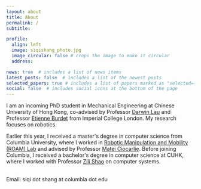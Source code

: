 ```yaml
---
layout: about
title: About
permalink: /
subtitle:

profile:
  align: left
  image: siqishang_photo.jpg
  image_circular: false # crops the image to make it circular
  address: 

news: true  # includes a list of news items
latest_posts: false  # includes a list of the newest posts
selected_papers: true # includes a list of papers marked as "selected={true}"
social: false  # includes social icons at the bottom of the page
---
```

I am an incoming PhD student in Mechanical Engineering at Chinese University of Hong Kong, co-advised by Professor [Darwin Lau](https://www4.mae.cuhk.edu.hk/peoples/lau-darwin-tat-ming/) and Professor [Etienne Burdet](https://www.imperial.ac.uk/people/e.burdet) from Imperial College London. My research focuses on robotics.

Earlier this year, I received a master's degree in computer science from Columbia University, where I worked in [Robotic Manipulation and Mobility (ROAM) Lab](http://roam.me.columbia.edu/) and advised by Professor [Matei Ciocarlie](https://www.engineering.columbia.edu/faculty/matei-ciocarlie). Before joining Columbia, I received a bachelor's degree in computer science at CUHK, where I worked with Professor [Zili Shao](http://www.cse.cuhk.edu.hk/~shao/) on computer systems.

\
Email: siqi dot shang at columbia dot edu


<!-- You can put a picture in, too. The code is already in, just name your picture `prof_pic.jpg` and put it in the `img/` folder. -->

<!-- Link to your social media connections, too. This theme is set up to use [Font Awesome icons](http://fortawesome.github.io/Font-Awesome/) and [Academicons](https://jpswalsh.github.io/academicons/), like the ones below. Add your Facebook, Twitter, LinkedIn, Google Scholar, or just disable all of them. -->
